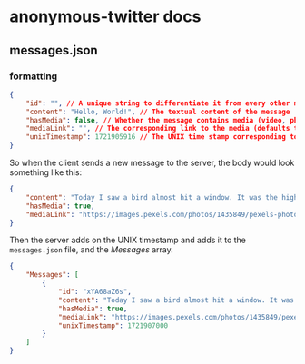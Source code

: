 # anonymous-twitter docs

## messages.json
### formatting

```json
{
	"id": "", // A unique string to differentiate it from every other message
	"content": "Hello, World!", // The textual content of the message
	"hasMedia": false, // Whether the message contains media (video, photo, etc) or not
	"mediaLink": "", // The corresponding link to the media (defaults to an empty string if hasMedia is false)
	"unixTimestamp": 1721905916 // The UNIX time stamp corresponding to when the message was received by the server (in the server's local time)
}
```  
  
So when the client sends a new message to the server, the body would look something like this:
```json
{
	"content": "Today I saw a bird almost hit a window. It was the highlight of my day. I wonder what that says about me?",
	"hasMedia": true,
	"mediaLink": "https://images.pexels.com/photos/1435849/pexels-photo-1435849.jpeg?cs=srgb&dl=pexels-enginakyurt-1435849.jpg&fm=jpg"
}
```  
  
Then the server adds on the UNIX timestamp and adds it to the ``messages.json`` file, and the *Messages* array.  
```json
{
	"Messages": [
		{
			"id": "xYA68aZ6s",
			"content": "Today I saw a bird almost hit a window. It was the highlight of my day. I wonder what that says about me?",
			"hasMedia": true,
			"mediaLink": "https://images.pexels.com/photos/1435849/pexels-photo-1435849.jpeg?cs=srgb&dl=pexels-enginakyurt-1435849.jpg&fm=jpg",
			"unixTimestamp": 1721907000
		}
	]
}
